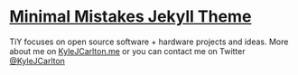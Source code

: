 # [Minimal Mistakes Jekyll Theme](https://mmistakes.github.io/minimal-mistakes/)

TiY focuses on open source software + hardware projects and ideas. More about me on [KyleJCarlton.me](http://kylejcarlton.me) or you can contact me on Twitter [@KyleJCarlton](https://twitter.com/kylejcarlton)


